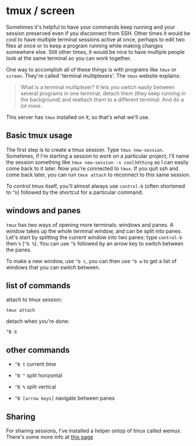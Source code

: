 # tmux / screen

Sometimes it's helpful to have your commands keep running and your session preserved even if you disconnect from SSH. Other times it would be cool to have multiple terminal sessions active at once, perhaps to edit two files at once or to keep a program running while making changes somewhere else. Still other times, it would be nice to have multiple people look at the same terminal so you can work together.

One way to accomplish all of these things is with programs like `tmux` or `screen`. They're called 'terminal multiplexers'. The `tmux` website explains:

>    What is a terminal multiplexer? It lets you switch easily between several programs in one terminal, detach them (they keep running in the background) and reattach them to a different terminal. And do a lot more.

This server has `tmux` installed on it, so that's what we'll use.

## Basic tmux usage

The first step is to create a tmux session. Type `tmux new-session`. Sometimes, if I'm starting a session to work on a particular project, I'll name the session something like `tmux new-session -s cool3dthing` so I can easily come back to it later. Now you're connected to `tmux`. If you quit ssh and come back later, you can run `tmux attach` to reconnect to this same session.

To control tmux itself, you'll almost always use `control-b` (often shortened to `^b`) followed by the shortcut for a particular command.
 
## windows and panes

`tmux` has two ways of opening more terminals: windows and panes. A window takes up the whole terminal window, and can be split into panes. Let's start by splitting the current window into two panes: type `control-b` then `%` (`^b %`). You can use `^b` followed by an arrow key to switch between the panes.

To make a new window, use `^b c`, you can then use `^b w` to get a list of windows that you can switch between. 

## list of commands

attach to tmux session:

    tmux attach

detach when you're done:

    ^B d

## other commands

*    `^B t` current time

*    `^B "` split horizontal

*    `^B %` split vertical

*    `^B [arrow keys]` navigate between panes

## Sharing

For sharing sessions, I've installed a helper ontop of tmux called wemux. There's some more info at [this page](wemux)
